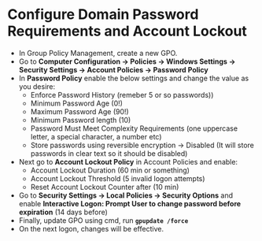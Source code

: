 # Configure Domain Password Requirements and Account Lockout

- In Group Policy Management, create a new GPO.
- Go to **Computer Configuration -> Policies -> Windows Settings -> Security Settings -> Account Policies -> Password Policy**
- In **Password Policy** enable the below settings and change the value as you desire:
  - Enforce Password History (remeber 5 or so passwords)) 
  - Minimum Password Age (0!)
  - Maximum Password Age (90!)
  - Minimum Password length (10)
  - Password Must Meet Complexity Requirements (one uppercase letter, a special character, a number etc)
  - Store passwords using reversible encryption -> Disabled (It will store passwords in clear text so it should be disabled)
- Next go to **Account Lockout Policy** in Account Policies and enable:
  - Account Lockout Duration (60 min or something)
  - Account Lockout Threshold (5 invalid logon attempts)
  - Reset Account Lockout Counter after (10 min)
- Go to **Security Settings -> Local Policies -> Security Options** and enable **Interactive Logon: Prompt User to change password before expiration** (14 days before)
- Finally, update GPO using cmd, run **`gpupdate /force`**
- On the next logon, changes will be effective.
